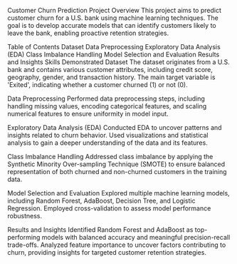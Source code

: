 Customer Churn Prediction Project
Overview
This project aims to predict customer churn for a U.S. bank using machine learning techniques. The goal is to develop accurate models that can identify customers likely to leave the bank, enabling proactive retention strategies.

Table of Contents
Dataset
Data Preprocessing
Exploratory Data Analysis (EDA)
Class Imbalance Handling
Model Selection and Evaluation
Results and Insights
Skills Demonstrated
Dataset
The dataset originates from a U.S. bank and contains various customer attributes, including credit score, geography, gender, and transaction history. The main target variable is 'Exited', indicating whether a customer churned (1) or not (0).

Data Preprocessing
Performed data preprocessing steps, including handling missing values, encoding categorical features, and scaling numerical features to ensure uniformity in model input.

Exploratory Data Analysis (EDA)
Conducted EDA to uncover patterns and insights related to churn behavior. Used visualizations and statistical analysis to gain a deeper understanding of the data and its features.

Class Imbalance Handling
Addressed class imbalance by applying the Synthetic Minority Over-sampling Technique (SMOTE) to ensure balanced representation of both churned and non-churned customers in the training data.

Model Selection and Evaluation
Explored multiple machine learning models, including Random Forest, AdaBoost, Decision Tree, and Logistic Regression. Employed cross-validation to assess model performance robustness.

Results and Insights
Identified Random Forest and AdaBoost as top-performing models with balanced accuracy and meaningful precision-recall trade-offs. Analyzed feature importance to uncover factors contributing to churn, providing insights for targeted customer retention strategies.
